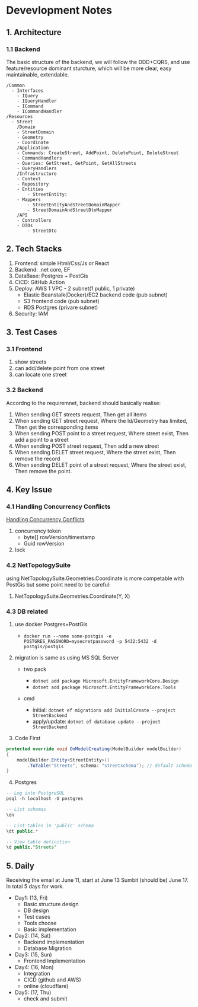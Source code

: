 # Devevlopment Notes

## 1. Architecture

### 1.1 Backend

The basic structure of the backend, we will follow the DDD+CQRS,
and use feature/resource dominant sturcture, which will be more
clear, easy maintainable, extendable.

```
/Common
  - Interfaces
    - IQuery
    - IQueryHandler
    - ICommand
    - ICommandHandler
/Resources
  - Street
    /Domain
    - StreetDomain
    - Geometry
    - Coordinate
    /Application
    - Commands: CreateStreet, AddPoint, DeletePoint, DeleteStreet
    - CommandHandlers
    - Queries: GetStreet, GetPoint, GetAllStreets
    - QueryHandlers
    /Infrastructure
    - Context
    - Repository
    - Entities
        - StreetEntity:
    - Mappers
        - StreetEntityAndStreetDomainMapper
        - StreetDomainAndStreetDtoMapper
    /API
    - Controllers
    - DTOs
        - StreetDto
```

## 2. Tech Stacks

1. Frontend: simple Html/Css/Js or React
2. Backend: .net core, EF
3. DataBase: Postgres + PostGis
4. CICD: GitHub Action
5. Deploy: AWS 1 VPC - 2 subnet(1 public, 1 private)
    - Elastic Beanstalk(Docker)/EC2 backend code (pub subnet)
    - S3 frontend code (pub subnet)
    - RDS Postgres (privare subnet)
6. Security: IAM

## 3. Test Cases

### 3.1 Frontend

1. show streets
2. can add/delete point from one street
3. can locate one street

### 3.2 Backend

Accordng to the requiremnet, backend should basically realise:

1. When sending GET streets request, Then get all items
2. When sending GET street request, Where the Id/Geometry has limited, Then get the corresponding items
3. When sending POST point to a street request, Where street exist, Then add a point to a street
4. When sending POST street request, Then add a new street
5. When sending DELET street request, Where the street exist, Then remove the record
6. When sending DELET point of a street request, Where the street exist, Then remove the point.

## 4. Key Issue

### 4.1 Handling Concurrency Conflicts

[Handling Concurrency Conflicts](https://learn.microsoft.com/en-us/ef/core/saving/concurrency?tabs=fluent-api)

1. concurrency token
    - byte[] rowVersion/timestamp
    - Guid rowVersion
2. lock

### 4.2 NetTopologySuite

using NetTopologySuite.Geometries.Coordinate is more competable with PostGis
but some point need to be careful:

1. NetTopologySuite.Geometries.Coordinate(Y, X)

### 4.3 DB related

1. use docker Postgres+PostGis
    - `docker run --name some-postgis -e POSTGRES_PASSWORD=mysecretpassword -p 5432:5432 -d postgis/postgis`
2. migration is same as using MS SQL Server

    - two pack

        - `dotnet add package Microsoft.EntityFrameworkCore.Design`
        - `dotnet add package Microsoft.EntityFrameworkCore.Tools`

    - cmd
        - initial: `dotnet ef migrations add InitialCreate --project StreetBackend`
        - apply/update: `dotnet ef database update --project StreetBackend`

3. Code First

```c#
protected override void OnModelCreating(ModelBuilder modelBuilder)
{
    modelBuilder.Entity<StreetEntity>()
        .ToTable("Streets", schema: "streetschema"); // default schema is "public"
}
```

4. Postgres

```SQL
-- Log into PostgreSQL
psql -h localhost -U postgres

-- List schemas
\dn

-- List tables in 'public' schema
\dt public.*

-- View table definition
\d public."Streets"
```

## 5. Daily

Receiving the email at June 11, start at June 13
Sumbit (should be) June 17.
In total 5 days for work.

-   Day1: (13, Fri)
    -   Basic structure design
    -   DB design
    -   Test cases
    -   Tools choose
    -   Basic implementation
-   Day2: (14, Sat)
    -   Backend implementation
    -   Database Migration
-   Day3: (15, Sun)
    -   Frontend Implementation
-   Day4: (16, Mon)
    -   Integration
    -   CICD (github and AWS)
    -   online (cloudflare)
-   Day5: (17, Thu)
    -   check and submit
